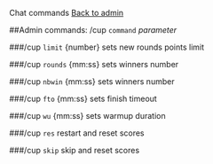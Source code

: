 ﻿Chat commands
[Back to admin](admin_chat.md)<br>

##Admin commands: /cup `command` _parameter_

###/cup `limit` {number}
    sets new rounds points limit

###/cup `rounds` {mm:ss}
    sets winners number

###/cup `nbwin` {mm:ss}
    sets winners number

###/cup `fto` {mm:ss}
    sets finish timeout

###/cup `wu` {mm:ss}
    sets warmup duration

###/cup `res`
    restart and reset scores

###/cup `skip`
    skip and reset scores

